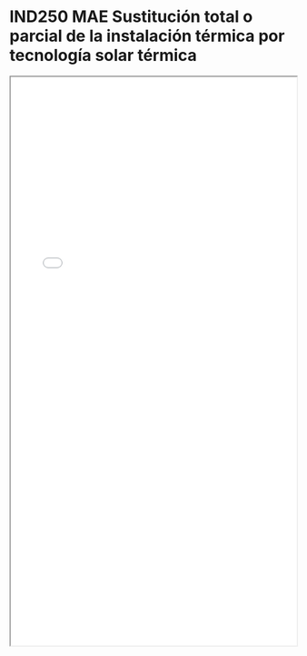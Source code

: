 
# IND250 MAE Sustitución total o parcial de la instalación térmica por tecnología solar térmica

<iframe src="../IND250 MAE Sustitución total o parcial de la instalación térmica por tecnología solar térmica.pdf" width="100%" height="1000px"></iframe>

